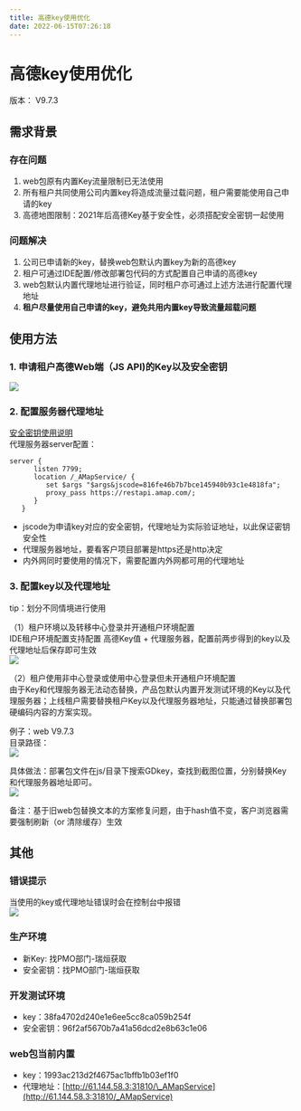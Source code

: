 ```yaml
---
title: 高德key使用优化
date: 2022-06-15T07:26:18
---
```


# 高德key使用优化

版本： V9.7.3

## 需求背景

### 存在问题

1. web包原有内置Key流量限制已无法使用
2. 所有租户共同使用公司内置key将造成流量过载问题，租户需要能使用自己申请的key
3. 高德地图限制：2021年后高德Key基于安全性，必须搭配安全密钥一起使用

### 问题解决

1. 公司已申请新的key，替换web包默认内置key为新的高德key
2. 租户可通过IDE配置/修改部署包代码的方式配置自己申请的高德key
3. web包默认内置代理地址进行验证，同时租户亦可通过上述方法进行配置代理地址
4. **租户尽量使用自己申请的key，避免共用内置key导致流量超载问题**

## 使用方法

### 1\. 申请租户高德Web端（JS API)的Key以及安全密钥

![](http://apaas.wxchina.com:8881/wp-content/uploads/%E7%94%B3%E8%AF%B7%E9%AB%98%E5%BE%B7key.png)

### 2\. 配置服务器代理地址

[安全密钥使用说明](https://lbs.amap.com/api/javascript-api/guide/abc/prepare "安全密钥使用说明")  
代理服务器server配置：

```
server {
      listen 7799;
      location /_AMapService/ {
         set $args "$args&jscode=816fe46b7b7bce145940b93c1e4818fa";
         proxy_pass https://restapi.amap.com/;
      }
   }
```

* jscode为申请key对应的安全密钥，代理地址为实际验证地址，以此保证密钥安全性
* 代理服务器地址，要看客户项目部署是https还是http决定
* 内外网同时要使用的情况下，需要配置内外网都可用的代理地址

### 3\. 配置key以及代理地址

tip：划分不同情境进行使用

（1）租户环境以及转移中心登录并开通租户环境配置  
IDE租户环境配置支持配置 高德Key值 + 代理服务器，配置前两步得到的key以及代理地址后保存即可生效  
![](http://apaas.wxchina.com:8881/wp-content/uploads/%E9%85%8D%E7%BD%AE%E9%AB%98%E5%BE%B7key.png)

（2）租户使用非中心登录或使用中心登录但未开通租户环境配置  
由于Key和代理服务器无法动态替换，产品包默认内置开发测试环境的Key以及代理服务器；上线租户需要替换租户Key以及代理服务器地址，只能通过替换部署包硬编码内容的方案实现。

例子：web V9.7.3  
目录路径：  
![](http://apaas.wxchina.com:8881/wp-content/uploads/%E9%83%A8%E7%BD%B2%E5%8C%85.png)

具体做法：部署包文件在js/目录下搜索GDkey，查找到截图位置，分别替换Key和代理服务器地址即可。  
![](http://apaas.wxchina.com:8881/wp-content/uploads/%E4%BF%AE%E6%94%B9%E9%83%A8%E7%BD%B2%E5%8C%85.png)

备注：基于旧web包替换文本的方案修复问题，由于hash值不变，客户浏览器需要强制刷新（or 清除缓存）生效

## 其他

### 错误提示

当使用的key或代理地址错误时会在控制台中报错  
![](http://apaas.wxchina.com:8881/wp-content/uploads/%E9%94%99%E8%AF%AF%E6%8F%90%E7%A4%BA.png)

### 生产环境

* 新Key: 找PMO部门-瑞烜获取
* 安全密钥：找PMO部门-瑞烜获取

### 开发测试环境

* key：38fa4702d240e1e6ee5cc8ca059b254f
* 安全密钥：96f2af5670b7a41a56dcd2e8b63c1e06

### web包当前内置

* key：1993ac213d2f4675ac1bffb1b03ef1f0
* 代理地址：[http://61.144.58.3:31810/\_AMapService](http://61.144.58.3:31810/_AMapService)